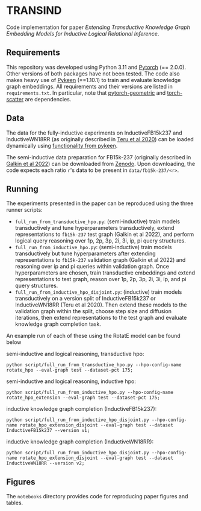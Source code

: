 # TRANSIND #

Code implementation for paper *Extending Transductive Knowledge Graph Embedding Models for Inductive Logical Relational Inference*.

## Requirements

This repository was developed using Python 3.11 and [Pytorch](https://pytorch.org/) (== 2.0.0).
Other versions of both packages have not been tested.
The code also makes heavy use of [Pykeen](https://pykeen.readthedocs.io/en/stable/) (==1.10.1) to train and evaluate knowledge graph embeddings.
All requirements and their versions are listed in `requirements.txt`. 
In particular, note that [pytorch-geometric](https://pytorch-geometric.readthedocs.io/en/latest/) and 
[torch-scatter](https://github.com/rusty1s/pytorch_scatter) are dependencies. 

## Data

The data for the fully-inductive experiments on InductiveFB15k237 and InductiveWN18RR (as originally described in [Teru et al 2020](https://arxiv.org/abs/1911.06962)) can be loaded dynamically using [functionality from pykeen](https://pykeen.readthedocs.io/en/stable/api/pykeen.datasets.inductive.InductiveFB15k237.html#pykeen.datasets.inductive.InductiveFB15k237).

The semi-inductive data preparation for FB15k-237 (originally described in [Galkin et al 2022](https://arxiv.org/abs/2210.08008)) can be downloaded from [Zenodo](https://zenodo.org/record/7306046). 
Upon downloading, the code expects each ratio `r`'s data to be present in `data/fb15k-237/<r>`.

## Running

The experiments presented in the paper can be reproduced using the three runner scripts:

- `full_run_from_transductive_hpo.py`: (semi-inductive) train models transductively and tune hyperparameters transductively, extend representations to `fb15k-237` test graph (Galkin et al 2022), and perform logical query reasoning over 1p, 2p, 3p, 2i, 3i, ip, pi query structures. 
- `full_run_from_inductive_hpo.py`: (semi-inductive) train models transductively but tune hyperparameters after extending representations to `fb15k-237` validation graph (Galkin et al 2022) and reasoning over ip and pi queries within validation graph. Once hyperparameters are chosen, train transductive embeddings and extend representations to test graph, reason over 1p, 2p, 3p, 2i, 3i, ip, and pi query structures.
- `full_run_from_inductive_hpo_disjoint.py`: (inductive) train models transductively on a version split of InductiveFB15k237 or InductiveWN18RR (Teru et al 2020). Then extend these models to the validation graph within the split, choose step size and diffusion iterations, then extend representations to the test graph and evaluate knowledge graph completion task. 

An example run of each of these using the RotatE model can be found below

semi-inductive and logical reasoning, transductive hpo:
```
python script/full_run_from_transductive_hpo.py --hpo-config-name rotate_hpo --eval-graph test --dataset-pct 175;
```

semi-inductive and logical reasoning, inductive hpo:
```
python script/full_run_from_inductive_hpo.py --hpo-config-name rotate_hpo_extension --eval-graph test --dataset-pct 175;
```

inductive knowledge graph completion (InductiveFB15k237):
```
python script/full_run_from_inductive_hpo_disjoint.py --hpo-config-name rotate_hpo_extension_disjoint --eval-graph test --dataset InductiveFB15k237 --version v1;
```
inductive knowledge graph completion (InductiveWN18RR):
```
python script/full_run_from_inductive_hpo_disjoint.py --hpo-config-name rotate_hpo_extension_disjoint --eval-graph test --dataset InductiveWN18RR --version v2;
```

## Figures

The `notebooks` directory provides code for reproducing paper figures and tables. 
